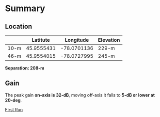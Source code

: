 # Summary


## Location

|      | Latitute   | Longitude   | Elevation |
|------|------------|-------------|-----------|
| 10-m | 45.9555431 | -78.0701136 | 229-m     |
| 46-m | 45.9554015 | -78.0727995 | 245-m     |

**Separation: 208-m**

## Gain 
The peak gain **on-axis is 32-dB**, moving off-axis it falls to **5-dB or lower at 20-deg**.


[First Run]('20200502.md')

